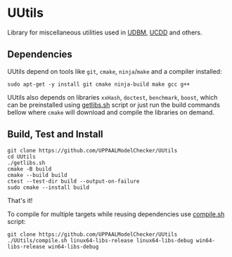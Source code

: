 # UUtils
Library for miscellaneous utilities used in [UDBM](https://github.com/UPPAALModelChecker/UDBM), [UCDD](https://github.com/UPPAALModelChecker/UCDD) and others.

## Dependencies
UUtils depend on tools like `git`, `cmake`, `ninja`/`make` and a compiler installed:
```shell
sudo apt-get -y install git cmake ninja-build make gcc g++
```
UUtils also depends on libraries `xxHash`, `doctest`, `benchmark`, `boost`, which can be preinstalled using [getlibs.sh](getlibs.sh) script or just run the build commands bellow where `cmake` will download and compile the libraries on demand.

## Build, Test and Install
```shell
git clone https://github.com/UPPAALModelChecker/UUtils
cd UUtils
./getlibs.sh
cmake -B build
cmake --build build
ctest --test-dir build --output-on-failure
sudo cmake --install build
```
That's it!

To compile for multiple targets while reusing dependencies use [compile.sh](compile.sh) script:
```shell
git clone https://github.com/UPPAALModelChecker/UUtils
./UUtils/compile.sh linux64-libs-release linux64-libs-debug win64-libs-release win64-libs-debug
```
